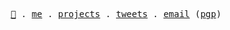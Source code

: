 <p align="center">
  <samp>
    <a href="https://github.com/hisamafahri/dotfiles">🏡</a>  .
    <a href="https://hisam.dev">me</a> .
    <a href="https://github.com/hisamafahri?tab=repositories">projects</a> .
    <a href="https://twitter.com/hisamafahri">tweets</a> .
    <a href="mailto:me@hisamafahri.com">email</a> (<a href="https://keys.openpgp.org/search?q=me%40hisamafahri.com">pgp</a>)
  </samp>
</p>
